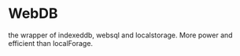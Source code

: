 WebDB
=====

the wrapper of indexeddb, websql and localstorage. More power and efficient than localForage.
